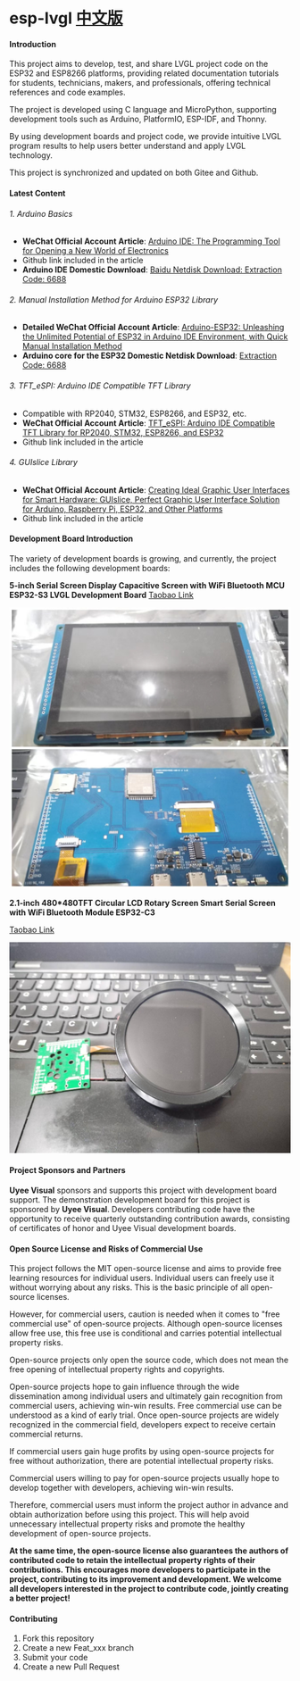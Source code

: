 # esp-lvgl [中文版](https://github.com/airooter/esp-lvgl/blob/main/README_cn.md)


#### Introduction

This project aims to develop, test, and share LVGL project code on the ESP32 and ESP8266 platforms, providing related documentation tutorials for students, technicians, makers, and professionals, offering technical references and code examples.

The project is developed using C language and MicroPython, supporting development tools such as Arduino, PlatformIO, ESP-IDF, and Thonny.

By using development boards and project code, we provide intuitive LVGL program results to help users better understand and apply LVGL technology.

This project is synchronized and updated on both Gitee and Github.

#### Latest Content

###### 1. Arduino Basics

- **WeChat Official Account Article**: [Arduino IDE: The Programming Tool for Opening a New World of Electronics](http://https://mp.weixin.qq.com/s/TkQT3FdRbCkaLZswKrsMrw)
- Github link included in the article
- **Arduino IDE Domestic Download**: [Baidu Netdisk Download: Extraction Code: 6688](https://pan.baidu.com/s/1a26dNOMuRdsQojYUlaiGWg?pwd=6688)

###### 2. Manual Installation Method for Arduino ESP32 Library

- **Detailed WeChat Official Account Article**: [Arduino-ESP32: Unleashing the Unlimited Potential of ESP32 in Arduino IDE Environment, with Quick Manual Installation Method](https://mp.weixin.qq.com/s/F676rOa4q0rTdAA0S5TTEg)
- **Arduino core for the ESP32 Domestic Netdisk Download**: [Extraction Code: 6688](https://pan.baidu.com/s/1wwIw3zKf_3XaCC82JdzRzA?pwd=6688)

###### 3. TFT_eSPI: Arduino IDE Compatible TFT Library

- Compatible with RP2040, STM32, ESP8266, and ESP32, etc.
- **WeChat Official Account Article**: [TFT_eSPI: Arduino IDE Compatible TFT Library for RP2040, STM32, ESP8266, and ESP32](https://mp.weixin.qq.com/s/FE1P6cMRpf8qMHzx_VDd7A)
- Github link included in the article

###### 4. GUIslice Library

- **WeChat Official Account Article**: [Creating Ideal Graphic User Interfaces for Smart Hardware: GUIslice, Perfect Graphic User Interface Solution for Arduino, Raspberry Pi, ESP32, and Other Platforms](https://mp.weixin.qq.com/s/RFG_fM8egNP1N_4Fsi7NLQ)
- Github link included in the article

#### Development Board Introduction

The variety of development boards is growing, and currently, the project includes the following development boards:

**5-inch Serial Screen Display Capacitive Screen with WiFi Bluetooth MCU ESP32-S3 LVGL Development Board** [Taobao Link](https://item.taobao.com/item.htm?abbucket=13&id=798848483330&ns=1&priceTId=213e37f817176722778368647ef13c&spm=a21n57.1.item.1.3add523ckCH6Eg)

![5-inch Serial Screen Display Capacitive Screen with WiFi Bluetooth MCU ESP32-S3 LVGL Development Board](image/%E5%BE%AE%E4%BF%A1%E5%9B%BE%E7%89%87_20240606190540.jpg)

**2.1-inch 480*480TFT Circular LCD Rotary Screen Smart Serial Screen with WiFi Bluetooth Module ESP32-C3**

[Taobao Link](https://item.taobao.com/item.htm?id=720034878786&spm=a1z10.1-c-s.w4023-23954068088.10.27ac1ecd8jserj)

![2.1-inch 480*480TFT Circular LCD Rotary Screen Smart Serial Screen with WiFi Bluetooth Module ESP32-C3](image/%E5%BE%AE%E4%BF%A1%E5%9B%BE%E7%89%87_20240606190550.jpg)

#### Project Sponsors and Partners

**Uyee Visual** sponsors and supports this project with development board support. The demonstration development board for this project is sponsored by **Uyee Visual**. Developers contributing code have the opportunity to receive quarterly outstanding contribution awards, consisting of certificates of honor and Uyee Visual development boards.

#### Open Source License and Risks of Commercial Use

This project follows the MIT open-source license and aims to provide free learning resources for individual users. Individual users can freely use it without worrying about any risks. This is the basic principle of all open-source licenses.

However, for commercial users, caution is needed when it comes to "free commercial use" of open-source projects. Although open-source licenses allow free use, this free use is conditional and carries potential intellectual property risks.

Open-source projects only open the source code, which does not mean the free opening of intellectual property rights and copyrights.

Open-source projects hope to gain influence through the wide dissemination among individual users and ultimately gain recognition from commercial users, achieving win-win results. Free commercial use can be understood as a kind of early trial. Once open-source projects are widely recognized in the commercial field, developers expect to receive certain commercial returns.

If commercial users gain huge profits by using open-source projects for free without authorization, there are potential intellectual property risks.

Commercial users willing to pay for open-source projects usually hope to develop together with developers, achieving win-win results.

Therefore, commercial users must inform the project author in advance and obtain authorization before using this project. This will help avoid unnecessary intellectual property risks and promote the healthy development of open-source projects.

**At the same time, the open-source license also guarantees the authors of contributed code to retain the intellectual property rights of their contributions. This encourages more developers to participate in the project, contributing to its improvement and development. We welcome all developers interested in the project to contribute code, jointly creating a better project!**

#### Contributing

1. Fork this repository
2. Create a new Feat_xxx branch
3. Submit your code
4. Create a new Pull Request